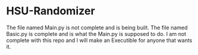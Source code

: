 # HSU-Randomizer
The file named Main.py is not complete and is
being built. The file named Basic.py is complete
and is what the Main.py is supposed to do. I am
not complete with this repo and I will make an 
Executible for anyone that wants it.
